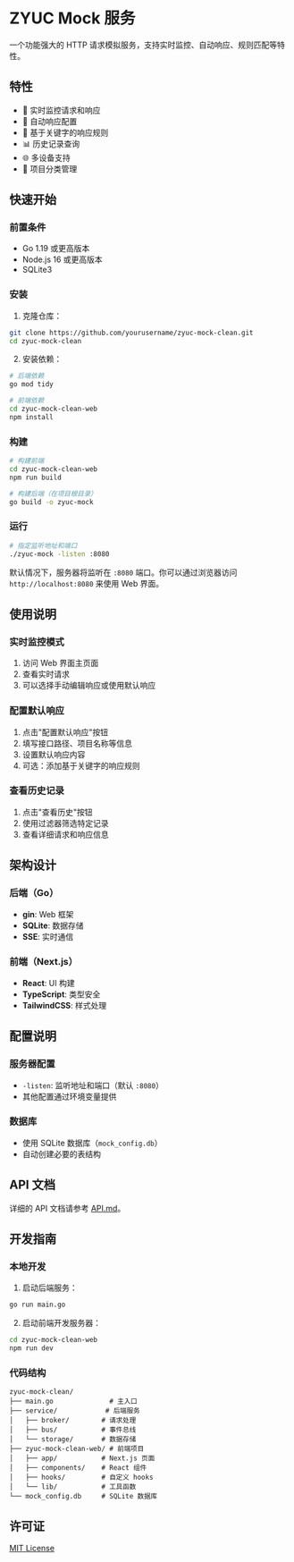 # ZYUC Mock 服务

一个功能强大的 HTTP 请求模拟服务，支持实时监控、自动响应、规则匹配等特性。

## 特性

- 🔄 实时监控请求和响应
- 🤖 自动响应配置
- 📝 基于关键字的响应规则
- 📊 历史记录查询
- 🌐 多设备支持
- 🎯 项目分类管理

## 快速开始

### 前置条件

- Go 1.19 或更高版本
- Node.js 16 或更高版本
- SQLite3

### 安装

1. 克隆仓库：
```bash
git clone https://github.com/yourusername/zyuc-mock-clean.git
cd zyuc-mock-clean
```

2. 安装依赖：
```bash
# 后端依赖
go mod tidy

# 前端依赖
cd zyuc-mock-clean-web
npm install
```

### 构建

```bash
# 构建前端
cd zyuc-mock-clean-web
npm run build

# 构建后端（在项目根目录）
go build -o zyuc-mock
```

### 运行

```bash
# 指定监听地址和端口
./zyuc-mock -listen :8080
```

默认情况下，服务器将监听在 `:8080` 端口。你可以通过浏览器访问 `http://localhost:8080` 来使用 Web 界面。

## 使用说明

### 实时监控模式

1. 访问 Web 界面主页面
2. 查看实时请求
3. 可以选择手动编辑响应或使用默认响应

### 配置默认响应

1. 点击"配置默认响应"按钮
2. 填写接口路径、项目名称等信息
3. 设置默认响应内容
4. 可选：添加基于关键字的响应规则

### 查看历史记录

1. 点击"查看历史"按钮
2. 使用过滤器筛选特定记录
3. 查看详细请求和响应信息

## 架构设计

### 后端（Go）

- **gin**: Web 框架
- **SQLite**: 数据存储
- **SSE**: 实时通信

### 前端（Next.js）

- **React**: UI 构建
- **TypeScript**: 类型安全
- **TailwindCSS**: 样式处理

## 配置说明

### 服务器配置

- `-listen`: 监听地址和端口（默认 `:8080`）
- 其他配置通过环境变量提供

### 数据库

- 使用 SQLite 数据库（`mock_config.db`）
- 自动创建必要的表结构

## API 文档

详细的 API 文档请参考 [API.md](API.md)。

## 开发指南

### 本地开发

1. 启动后端服务：
```bash
go run main.go
```

2. 启动前端开发服务器：
```bash
cd zyuc-mock-clean-web
npm run dev
```

### 代码结构

```
zyuc-mock-clean/
├── main.go              # 主入口
├── service/            # 后端服务
│   ├── broker/        # 请求处理
│   ├── bus/           # 事件总线
│   └── storage/       # 数据存储
├── zyuc-mock-clean-web/ # 前端项目
│   ├── app/           # Next.js 页面
│   ├── components/    # React 组件
│   ├── hooks/         # 自定义 hooks
│   └── lib/           # 工具函数
└── mock_config.db     # SQLite 数据库
```

## 许可证

[MIT License](LICENSE)
